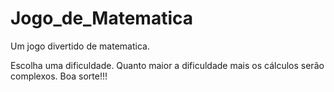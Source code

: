 # Jogo_de_Matematica
Um jogo divertido de matematica.

Escolha uma dificuldade.
Quanto maior a dificuldade mais os cálculos serão complexos.
Boa sorte!!!